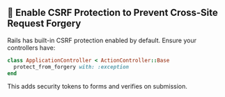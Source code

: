 ## 🧭 Enable CSRF Protection to Prevent Cross-Site Request Forgery

Rails has built-in CSRF protection enabled by default. Ensure your controllers have:

```ruby
class ApplicationController < ActionController::Base
  protect_from_forgery with: :exception
end
```

This adds security tokens to forms and verifies on submission.